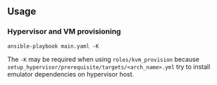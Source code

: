 Usage
-----

### Hypervisor and VM provisioning
```
ansible-playbook main.yaml -K
```
The `-K` may be required when using `roles/kvm_provision` because
`setup_hypervisor/prerequisite/targets/<arch_name>.yml` try to install emulator
dependencies on hypervisor host.

